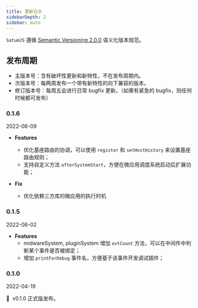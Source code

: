 ```yaml
---
title: 更新日志
sidebarDepth: 2
sidebar: auto
---
```


`SatumJS` 遵循 [Semantic Versioning 2.0.0](http://semver.org/lang/zh-CN/) 语义化版本规范。

## 发布周期

- 主版本号：含有破坏性更新和新特性，不在发布周期内。
- 次版本号：每两周发布一个带有新特性的向下兼容的版本。
- 修订版本号：每周五会进行日常 bugfix 更新。（如果有紧急的 bugfix，则任何时候都可发布）

### 0.1.6

2022-06-09

- **Features**

  - 优化基座路由的协调，可以使用 `register` 和 `setHostHistory` 来设置基座路由规则；
  - 支持自定义方法 `afterSystemStart`，方便在微应用调度系统启动后扩展功能；

- **Fix**
  - 优化依赖三方库的微应用的执行时机

### 0.1.5

2022-06-02

- **Features**
  - midwareSystem, pluginSystem 增加 `evtCount` 方法，可以在中间件中判断某个事件是否被绑定；
  - 增加 `printForDebug` 事件名，方便基于该事件开发调试插件；

### 0.1.0

2022-04-19

🎉 &nbsp;v0.1.0 正式版发布。
